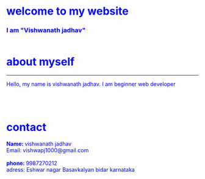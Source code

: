 <!DOCTYPE html>
<html xmlns="http://www.w3.org/1999/xhtml">
  <head>
    <meta http-equiv="content-type" content="application/xhtml+xml; charset=utf-8" />
    <meta name="" content="">
    <title></title>
  </head>
  <body style="color: blue;">
    <centre>
      <h1 class="welcome"> welcome to my 
        website </h1>
      <h3 class="top">I am 
        <span>"Vishwanath jadhav"
         <span</>
       </h3>
       <img src="V.jpg" alt="" />
        <h1> about myself </h1>
        <hr />
      <p> Hello, my name is vishwanath jadhav. I am beginner web developer </p>
        <br /><br />
      <h1> contact </h1>
      <div class="info">
       <b> Name: </b> vishwanath jadhav
      <br /
      <b> Email: </b>
         vishwapj1000@gmail.com
      <br /><br />
      <b> phone: </b> 9987270212
       <br /
          <b> adress: </b> Eshwar nagar Basavkalyan bidar karnataka 
       <br /><br />
    </div>
  </centre>
</body>
</html>


    
  
